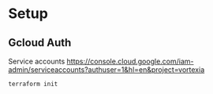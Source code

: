 # Setup

## Gcloud Auth

Service accounts
https://console.cloud.google.com/iam-admin/serviceaccounts?authuser=1&hl=en&project=vortexia

```bash
terraform init
```
